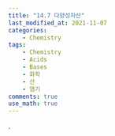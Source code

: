 ```yaml
---
title: "14.7 다양성자산"
last_modified_at: 2021-11-07
categories:
    - Chemistry
tags:
    - Chemistry
    - Acids
    - Bases
    - 화학
    - 산
    - 염기
comments: true
use_math: true
---
```


.
